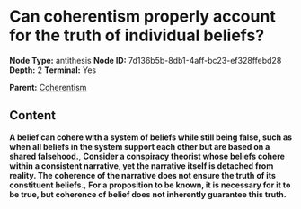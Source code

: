 # Can coherentism properly account for the truth of individual beliefs?

**Node Type:** antithesis
**Node ID:** 7d136b5b-8db1-4aff-bc23-ef328ffebd28
**Depth:** 2
**Terminal:** Yes

**Parent:** [Coherentism](coherentism.md)

## Content

**A belief can cohere with a system of beliefs while still being false, such as when all beliefs in the system support each other but are based on a shared falsehood.**, **Consider a conspiracy theorist whose beliefs cohere within a consistent narrative, yet the narrative itself is detached from reality. The coherence of the narrative does not ensure the truth of its constituent beliefs.**, **For a proposition to be known, it is necessary for it to be true, but coherence of belief does not inherently guarantee this truth.**
